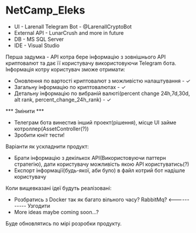 # NetCamp_Eleks

 - UI - Larenall Telegram Bot - @LarenallCryptoBot
 - External API - LunarCrush and more in future
 - DB - MS SQL Server
 - IDE - Visual Studio
 
 
Перша задумка - API котра бере інформацію з зовнішнього API криптовалют та дає її користувачу використовуючи Telegram бота.
Інформація котру користувач зможе отримати:
   - Оновлення по вартості криптовалют з можливістю налаштування - ✓
   - Загальну інформацію по криптовалютах - ✓
   - Детальну інформацію по вибраній валюті(percent change 24h,7d,30d, alt rank,  percent_change_24h_rank) - ✓

*** Змінити ***
   - Телеграм бота винестив інший проект(рішення), місце UI займе котроллер(AssetController(?))
   - Зробити юніт тести!


Варіанти як ускладнити продукт:
  - Брати інформацію з декількох API(Використовуючи паттерн стратегію), дати користувачу можливість якою API користуватись(?)
  - Експорт інформації(будь-якої, аби було) в файл котрий бот надішле користувачу
  
  
Коли вищевказані ідеї будуть реалізовані:
  - Розбратись з Docker так як багато вільного часу? RabbitMq? <----------- Узгодити
  - More ideas maybe coming soon...?
  
  
  Буде обновлятись по мірі розробки продукту.
